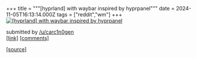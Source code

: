 +++
title = """[hyprland] with waybar inspired by hyprpanel"""
date = 2024-11-05T16:13:14.000Z
tags = ["reddit","wm"]
+++
[![[hyprland] with waybar inspired by hyprpanel](https://b.thumbs.redditmedia.com/cTiCd91oVSWj36Plr0PA9NaVzgcj3c2PdzCZbtLTN3U.jpg "[hyprland] with waybar inspired by hyprpanel")](https://www.reddit.com/r/unixporn/comments/1gkac5d/hyprland_with_waybar_inspired_by_hyprpanel/)

submitted by [/u/carc1n0gen](https://www.reddit.com/user/carc1n0gen)  
[\[link\]](https://www.reddit.com/gallery/1gkac5d) [\[comments\]](https://www.reddit.com/r/unixporn/comments/1gkac5d/hyprland_with_waybar_inspired_by_hyprpanel/)

[[source]](https://www.reddit.com/r/unixporn/comments/1gkac5d/hyprland_with_waybar_inspired_by_hyprpanel/)
